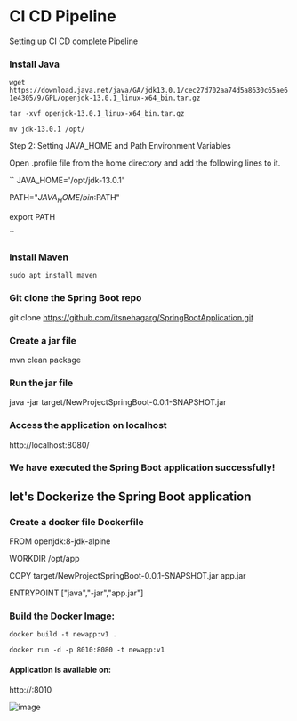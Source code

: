 # CI CD Pipeline
Setting up CI CD complete Pipeline

### Install Java

``
wget https://download.java.net/java/GA/jdk13.0.1/cec27d702aa74d5a8630c65ae61e4305/9/GPL/openjdk-13.0.1_linux-x64_bin.tar.gz
``

``
tar -xvf openjdk-13.0.1_linux-x64_bin.tar.gz
``

``
mv jdk-13.0.1 /opt/
``

Step 2: Setting JAVA_HOME and Path Environment Variables

Open .profile file from the home directory and add the following lines to it.

``
JAVA_HOME='/opt/jdk-13.0.1'


PATH="$JAVA_HOME/bin:$PATH"


export PATH

``

### Install Maven
``
sudo apt install maven
``
### Git clone the Spring Boot repo
git clone https://github.com/itsnehagarg/SpringBootApplication.git

### Create a jar file
mvn clean package

### Run the jar file
java -jar target/NewProjectSpringBoot-0.0.1-SNAPSHOT.jar

### Access the application on localhost
http://localhost:8080/

### We have executed the Spring Boot application successfully!

## let's Dockerize the Spring Boot application

### Create a docker file Dockerfile
FROM openjdk:8-jdk-alpine

WORKDIR /opt/app

COPY target/NewProjectSpringBoot-0.0.1-SNAPSHOT.jar app.jar

ENTRYPOINT ["java","-jar","app.jar"]

### Build the Docker Image:


``docker build -t newapp:v1 .
``

``
docker run -d -p 8010:8080 -t newapp:v1
``

#### Application is available on: 

http://<ip-address>:8010

![image](https://github.com/itsnehagarg/CICDPipeline/assets/20385826/2a2b7933-ee1a-41ad-ae62-32ae4a743e6d)



